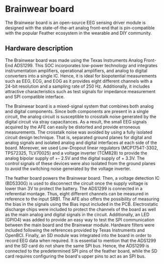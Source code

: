 # Brainwear board

The Brainwear board is an open-source EEG sensing driver module is designed with the state-of-the-art analog front-end that is pin-compatible with the popular Feather ecosystem in the wearable and DIY community.

## Hardware description

The Brainwear board was made using the Texas Instruments Analog Front-End ADS1299. This SOC incorporates low-power technology and integrates instrumentation amplifiers, operational amplifiers, and analog to digital converters into a single IC. Hence, it is ideal for biopotential measurements such as EEG, ECG, and EOG as it provides eight different channels with a 24-bit resolution and a sampling rate of 250 Hz. Additionally, it includes attractive characteristics such as test signals for impedance measurement and SPI compatible interface.

The Brainwear board is a mixed-signal system that combines both analog and digital components. Since both components are present in a single circuit, the analog circuit is susceptible to crosstalk noise generated by the digital circuit via stray capacitances. As a result, the small EEG signals acquired by the AFE can easily be distorted and provide erroneous measurements. The crosstalk noise was avoided by using a fully isolated circuit design technique. That is, separated ground planes for digital and analog signals and isolated analog and digital interfaces at each side of the board. Moreover, we used Low-Dropout linear regulators (MCP1754T-3302, TPS72325, TLV70025) and a voltage inverter (TCM828) to provide the analog bipolar supply of +- 2.5V and the digital supply of + 3.3V. The control signals of these devices were also isolated from the ground planes to avoid the switching noise generated by the voltage inverter.  

The feather board powers the Brainwear board. Then, a voltage detection IC (BD5330G) is used to disconnect the circuit once the supply voltage is lower than 3V to protect the battery. The ADS1299 is connected in a referential montage. Thus, eight different channels can be measured in reference to the input SRB1. The AFE also offers the possibility of measuring the bias in the signals using the Bias input included in the PCB. Electrostatic discharge chips were included to protect the channels of the board as well as the main analog and digital signals in the circuit.
Additionally, an LED (GPIO4) was added to provide an easy way to test the SPI communication between the main board and the Brainwear module. Hardware filters were included following the references provided by Texas Instruments and OpenBCI. Finally, an SD module was integrated into the board in order to record EEG data when required. It is essential to mention that the ADS1299 and the SD card do not share the same SPI bus. Hence, the ADS1299 is connected to the predetermined SPI pins of the feather board, while the SD card requires configuring the board's upper pins to act as an SPI bus.
